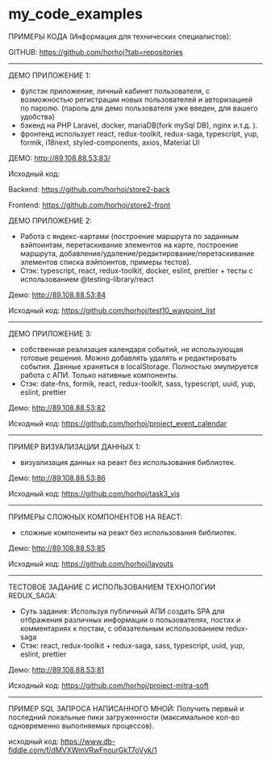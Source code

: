 # my_code_examples

ПРИМЕРЫ КОДА (Информация для технических специалистов):

GITHUB: https://github.com/horhoj?tab=repositories

******************************************

ДЕМО ПРИЛОЖЕНИЕ 1:
- фулстэк приложение, личный кабинет пользователя, с возможностью регистрации новых пользователей и авторизацией по паролю. (пароль для демо пользователя уже введен, для вашего удобства)
- бэкенд на PHP Laravel, docker, mariaDB(fork mySql DB), nginx и.т.д. ).
- фронтенд использует react, redux-toolkit, redux-saga, typescript, yup, formik, i18next, styled-components, axios, Material UI

ДЕМО: http://89.108.88.53:83/

Исходный код: 

Backend: https://github.com/horhoj/store2-back

Frontend: https://github.com/horhoj/store2-front

ДЕМО ПРИЛОЖЕНИЕ 2:
- Работа с яндекс-картами (построение маршрута по заданным вэйпоинтам, перетаскивание элементов на карте, построение маршрута, добавление/удаление/редактирование/перетаскивание элементов списка вэйпоинтов, примеры тестов).
- Стэк: typescript, react, redux-toolkit, docker, eslint, prettier + тесты с использованием @testing-library/react

Демо: http://89.108.88.53:84

Исходный код: https://github.com/horhoj/test10_waypoint_list

******************************************


ДЕМО ПРИЛОЖЕНИЕ 3:

- собственная реализация календаря событий, не использующая готовые решения. Можно добавлять удалять и редактировать события. Данные храняться в localStorage. Полностью эмулируется работа с АПИ. Только нативные компоненты.
- Стэк: date-fns, formik, react, redux-toolkit, sass, typescript, uuid, yup, eslint, prettier

Демо: http://89.108.88.53:82

Исходный код: https://github.com/horhoj/project_event_calendar



******************************************

ПРИМЕР ВИЗУАЛИЗАЦИИ ДАННЫХ 1:
- визуализация данных на реакт без использования библиотек.
  
Демо: http://89.108.88.53:86

Исходный код: https://github.com/horhoj/task3_vis

******************************************

ПРИМЕРЫ СЛОЖНЫХ КОМПОНЕНТОВ НА REACT:
- сложные компоненты на реакт без использования библиотек.

Демо: http://89.108.88.53:85

Исходный код: https://github.com/horhoj/layouts

******************************************

ТЕСТОВОЕ ЗАДАНИЕ С ИСПОЛЬЗОВАНИЕМ ТЕХНОЛОГИИ REDUX_SAGA:
- Суть задания: Используя публичный АПИ создать SPA для отбражения различных информации о пользователях, постах и комментариях к постам, с обязательным использованием redux-saga
- Стэк: react, redux-toolkit + redux-saga, sass, typescript, uuid, yup, eslint, prettier

Демо: http://89.108.88.53:81

Исходный код: https://github.com/horhoj/project-mitra-soft

******************************************

ПРИМЕР SQL ЗАПРОСА НАПИСАННОГО МНОЙ: Получить первый и последний локальные пики загруженности (максимальное кол-во одновременно выполняемых процессов).

исходный код: https://www.db-fiddle.com/f/dMVXWmVRwFnourGkT7oVyk/1
